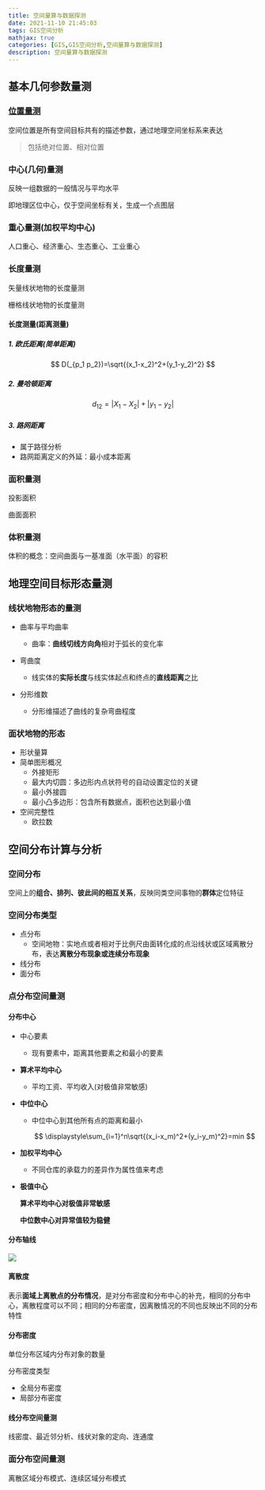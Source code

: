 ```yaml
---
title: 空间量算与数据探测
date: 2021-11-10 21:45:03
tags: GIS空间分析
mathjax: true
categories: [GIS,GIS空间分析,空间量算与数据探测]
description: 空间量算与数据探测
---
```


## <span id="基本几何参数量测">基本几何参数量测</span>

### <a href="../空间特征与空间问题#空间位置">位置量测</a>

空间位置是所有空间目标共有的描述参数，通过地理空间坐标系来表达

<div class="info">

> 包括绝对位置、相对位置

</div>

### 中心(几何)量测

反映一组数据的一般情况与平均水平

即地理区位中心，仅于空间坐标有关，生成一个点图层

### 重心量测(加权平均中心)

人口重心、经济重心、生态重心、工业重心

### 长度量测

矢量线状地物的长度量测

栅格线状地物的长度量测

#### 长度测量(距离测量)

##### 1. <span id="欧氏距离">欧氏距离</span>(简单距离)

$$
D(_{p_1 p_2})=\sqrt{(x_1-x_2)^2+(y_1-y_2)^2}
$$

##### 2. 曼哈顿距离
$$
d_{12}=|X_{1}-X_{2}|+|y_1-y_2|
$$

##### 3. 路网距离

+ 属于路径分析
+ 路网距离定义的外延：最小成本距离

### 面积量测

投影面积

曲面面积

### 体积量测

体积的概念：空间曲面与一基准面（水平面）的容积

## <span id="地理空间目标形态量测">地理空间目标形态量测</span>

### 线状地物形态的量测

+ 曲率与平均曲率

  + 曲率：**曲线切线方向角**相对于弧长的变化率

+ 弯曲度

  + 线实体的**实际长度**与线实体起点和终点的**直线距离**之比

+ 分形维数

  + 分形维描述了曲线的复杂弯曲程度

### 面状地物的形态

+ 形状量算
+ 简单图形概况
  + 外接矩形
  + 最大内切圆：多边形内点状符号的自动设置定位的关键
  + 最小外接圆
  + 最小凸多边形：包含所有数据点，面积也达到最小值
+ 空间完整性
  + 欧拉数

## 空间分布计算与分析

### 空间分布

空间上的**组合、排列、彼此间的相互关系**，反映同类空间事物的**群体**定位特征

### 空间分布类型

+ 点分布
  + 空间地物：实地点或者相对于比例尺由面转化成的点沿线状或区域离散分布，表达**离散分布现象或连续分布现象**
+ 线分布
+ 面分布

### <span id="点模式">点分布空间量测</span>

#### 分布中心

+ 中心要素

  + 现有要素中，距离其他要素之和最小的要素

+ **算术平均中心**

  + 平均工资、平均收入(对极值非常敏感)

+ **中位中心**

  + 中位中心到其他所有点的距离和最小

    $$
    \displaystyle\sum_{i=1}^n\sqrt{(x_i-x_m)^2+(y_i-y_m)^2}=min
    $$
    

+ **加权平均中心**

  + 不同仓库的承载力的差异作为属性值来考虑

+ **极值中心**

  **算术平均中心对极值非常敏感**

  **中位数中心对异常值较为稳健**

#### 分布轴线

![](https://note-1306141435.cos.ap-beijing.myqcloud.com/img/20211121090056.png)

#### 离散度

表示**面域上离散点的分布情况**，是对分布密度和分布中心的补充，相同的分布中心，离散程度可以不同；相同的分布密度，因离散情况的不同也反映出不同的分布特性

#### 分布密度

单位分布区域内分布对象的数量

分布密度类型

+ 全局分布密度
+ 局部分布密度

#### 线分布空间量测

线密度、最近邻分析、线状对象的定向、连通度

### 面分布空间量测

离散区域分布模式、连续区域分布模式
